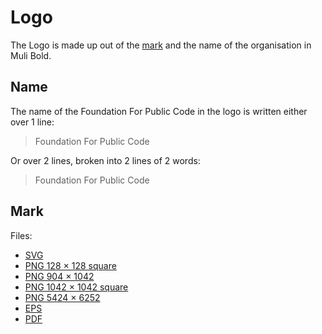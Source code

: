 # Logo

The Logo is made up out of the [mark](#mark) and the name of the organisation in Muli Bold.

## Name

The name of the Foundation For Public Code in the logo is written either over 1 line:

> Foundation For Public Code

Or over 2 lines, broken into 2 lines of 2 words:

> Foundation For
> Public Code

## Mark

Files:

* [SVG](mark.svg)
* [PNG 128 × 128 square](mark-128w128h.png)
* [PNG 904 × 1042](mark-904w1042h.png)
* [PNG 1042 × 1042 square](mark-1042w1042h.png)
* [PNG 5424 × 6252](mark-5424w6252h.png)
* [EPS](mark.eps)
* [PDF](mark.pdf)
